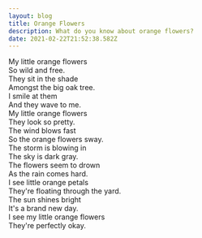 ```yaml
---
layout: blog
title: Orange Flowers
description: What do you know about orange flowers?
date: 2021-02-22T21:52:38.582Z
---
```

My little orange flowers\
So wild and free.\
They sit in the shade\
Amongst the big oak tree.\
I smile at them\
And they wave to me.\
My little orange flowers\
They look so pretty.\
The wind blows fast\
So the orange flowers sway.\
The storm is blowing in\
The sky is dark gray.\
The flowers seem to drown\
As the rain comes hard.\
I see little orange petals\
They're floating through the yard.\
The sun shines bright\
It's a brand new day.\
I see my little orange flowers\
They're perfectly okay.